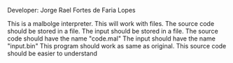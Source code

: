 Developer: Jorge Rael Fortes de Faria Lopes

This is a malbolge interpreter.
This will work with files.
The source code should be stored in a file.
The input should be stored in a file.
The source code should have the name "code.mal"
The input should have the name "input.bin"
This program should work as same as original.
This source code should be easier to understand
